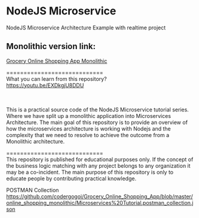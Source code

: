 # NodeJS Microservice
NodeJS Microservice Architecture Example with realtime project


## Monolithic version link:

[Grocery Online Shopping App Monolithic](https://github.com/codergogoi/Grocery_Online_Shopping_App)

============================
</br>
What you can learn from this repository?
</br>
https://youtu.be/EXDkgjU8DDU
</br>
</br>
</br>

This is a practical source code of the NodeJS Microservice tutorial series. Where we have split up a monolithic application into Microservices Architecture. The main goal of this repository is to provide an overview of how the microservices architecture is working with Nodejs and the complexity that we need to resolve to achieve the outcome from a Monolithic architecture. 


============================
</br>
This repository is published for educational purposes only. If the concept of the business logic matching with any project belongs to any organization it may be a co-incident. The main purpose of this repository is only to educate people by contributing practical knowledge.
</br>

POSTMAN Collection
</br>
https://github.com/codergogoi/Grocery_Online_Shopping_App/blob/master/online_shopping_monolithic/Microservices%20Tutorial.postman_collection.json
